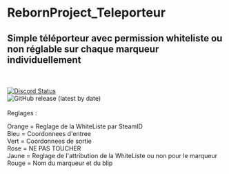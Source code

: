 # RebornProject_Teleporteur

<h2> Simple téléporteur avec permission whiteliste ou non réglable sur chaque marqueur individuellement </h2>
<br>
<br>
<a href="https://discord.gg/J4N6yhP" title="Rejoindre mon Discord" rel="nofollow"><img alt="Discord Status" src="https://camo.githubusercontent.com/44b8926e556de30f615a5d93476bb602ba47e9ab/68747470733a2f2f646973636f72646170702e636f6d2f6170692f6775696c64732f3238353436323933383639313536373632372f7769646765742e706e67" data-canonical-src="https://discordapp.com/api/guilds/285462938691567627/widget.png" style="max-width:100%;"></a>
<br>
<img alt="GitHub release (latest by date)" src="https://img.shields.io/github/v/release/WalterWhite84/RebornProject_Teleporteur?color=ff69b4&label=RebornProject_Teleporteur&logo=RebornProject">
<br>
<br>
Reglages : 

<img src=https://imgur.com/XcVXYqi.png alt="" />

Orange = Reglage de la WhiteListe par SteamID <br>
Bleu = Coordonnees d'entree <br>
Vert = Coordonnees de sortie <br>
Rose = NE PAS TOUCHER <br>
Jaune = Reglage de l'attribution de la WhiteListe ou non pour le marqueur <br>
Rouge = Nom du marqueur et du blip
